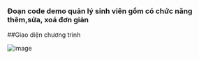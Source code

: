 ### Đoạn code demo quản lý sinh viên gồm có chức năng thêm,sửa, xoá đơn giản

##Giao diện chương trình 


![image](https://github.com/user-attachments/assets/f3f291da-9d76-4f48-9f72-db65a3510504)
